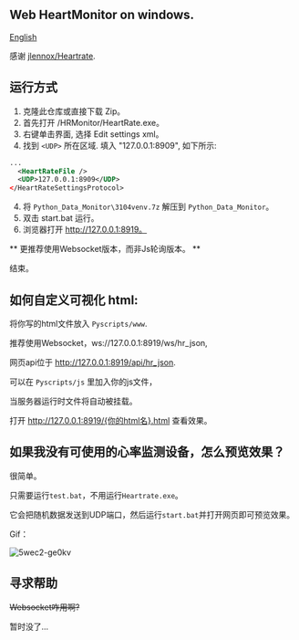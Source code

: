 ## Web HeartMonitor on windows.

[English](Readme.md)

感谢 [jlennox/Heartrate](https://github.com/jlennox/HeartRate).

## 运行方式

1. 克隆此仓库或直接下载 Zip。
1. 首先打开 /HRMonitor/HeartRate.exe。
2. 右键单击界面, 选择 Edit settings xml。
3. 找到 `<UDP>` 所在区域. 填入 "127.0.0.1:8909", 如下所示:
```xml
...
  <HeartRateFile />
  <UDP>127.0.0.1:8909</UDP>
</HeartRateSettingsProtocol>
```
4. 将 `Python_Data_Monitor\3104venv.7z` 解压到 `Python_Data_Monitor`。
4. 双击 start.bat 运行。
5. 浏览器打开 http://127.0.0.1:8919。

** 更推荐使用Websocket版本，而非Js轮询版本。 **

结束。

## 如何自定义可视化 html:

将你写的html文件放入 `Pyscripts/www`. 

推荐使用Websocket，ws://127.0.0.1:8919/ws/hr_json,

网页api位于 http://127.0.0.1:8919/api/hr_json.

可以在 `Pyscripts/js` 里加入你的js文件，

当服务器运行时文件将自动被挂载。

打开 http://127.0.0.1:8919/{你的html名}.html 查看效果。

## 如果我没有可使用的心率监测设备，怎么预览效果？

很简单。

只需要运行`test.bat`，不用运行`Heartrate.exe`。

它会把随机数据发送到UDP端口，然后运行`start.bat`并打开网页即可预览效果。

Gif：

![5wec2-ge0kv](https://user-images.githubusercontent.com/36123081/189464877-2ba3af54-a36d-4c26-b3f0-7f31150c8aa6.gif)

## 寻求帮助

<s>Websocket咋用啊?</s>

暂时没了...
